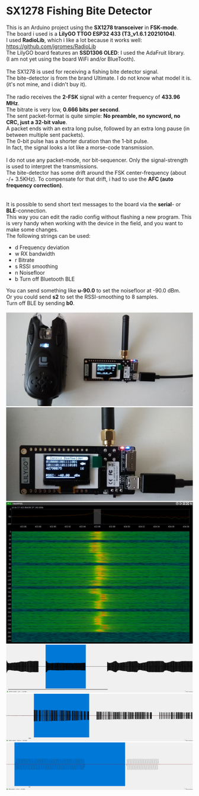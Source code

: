 # SX1278 Fishing Bite Detector
This is an Arduino project using the **SX1278 transceiver** in **FSK-mode**.<br>
The board i used is a **LilyGO TTGO ESP32 433 (T3_v1.6.1 20210104)**.<br>
I used **RadioLib**, which i like a lot because it works well: https://github.com/jgromes/RadioLib<br>
The LilyGO board features an **SSD1306 OLED**: I used the AdaFruit library.<br>
(I am not yet using the board WiFi and/or BlueTooth).<br>
<br>
The SX1278 is used for receiving a fishing bite detector signal.<br>
The bite-detector is from the brand Ultimate. I do not know what model it is. (it's not mine, and i didn't buy it).<br>
<br>
The radio receives the **2-FSK** signal with a center frequency of **433.96 MHz**.<br>
The bitrate is very low, **0.666 bits per second**.<br>
The sent packet-format is quite simple: **No preamble, no syncword, no CRC, just a 32-bit value**.<br>
A packet ends with an extra long pulse, followed by an extra long pause (in between multiple sent packets).<br>
The 0-bit pulse has a shorter duration than the 1-bit pulse.<br>
In fact, the signal looks a lot like a morse-code transmission.<br>
<br>
I do not use any packet-mode, nor bit-sequencer. Only the signal-strength is used to interpret the transmissions.<br>
The bite-detector has some drift around the FSK center-frequency (about -/+ 3.5KHz). To compensate for that drift, i had to use the **AFC (auto frequency correction)**.<br>
<br>
<br>
It is possible to send short text messages to the board via the **serial**- or **BLE**-connection.<br>
This way you can edit the radio config without flashing a new program. This is very handy when working with the device in the field, and you want to make some changes.<br>
The following strings can be used:<br>
* d Frequency deviation<br>
* w RX bandwidth<br>
* r Bitrate<br>
* s RSSI smoothing<br>
* n Noisefloor<br>
* b Turn off Bluetooth BLE

You can send something like **u-90.0** to set the noisefloor at -90.0 dBm.<br>
Or you could send **s2** to set the RSSI-smoothing to 8 samples.<br>
Turn off BLE by sending **b0**.<br>
<br>
![Bite Detector](IMG_20230525_095853.jpg "Bite detector")
![LilyGO](IMG_20230525_095848.jpg "LilyGO")
![Spectrum](signal_spectrum.png "Signal spectrum")
![Burst](signal_1burstofpackets.png "Signal burst of packets")
![Packet](signal_1packet.png "Signal single packet")
![Bits](signal_1bit.png "Signal bit")
